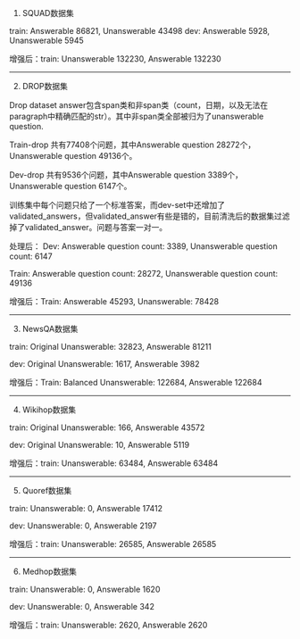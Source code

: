 1. SQUAD数据集

train: Answerable 86821, Unanswerable 43498
dev: Answerable 5928, Unanswerable 5945

增强后：train: Unanswerable 132230, Answerable 132230

----------------------------------

2. DROP数据集

Drop dataset answer包含span类和非span类（count，日期，以及无法在paragraph中精确匹配的str）。其中非span类全部被归为了unanswerable question.

Train-drop 共有77408个问题，其中Answerable question 28272个，Unanswerable question 49136个。

Dev-drop 共有9536个问题，其中Answerable question 3389个，Unanswerable question 6147个。

训练集中每个问题只给了一个标准答案，而dev-set中还增加了validated_answers，但validated_answer有些是错的，目前清洗后的数据集过滤掉了validated_answer。问题与答案一对一。

处理后：
Dev: Answerable question count: 3389, Unanswerable question count: 6147

Train: Answerable question count: 28272, Unanswerable question count: 49136

增强后：Train: Answerable 45293, Unanswerable: 78428

----------------------------------

3. NewsQA数据集

train: Original Unanswerable: 32823, Answerable 81211

dev: Original Unanswerable: 1617, Answerable 3982

增强后：Train: Balanced Unanswerable: 122684, Answerable 122684

---------------------------------------------------

4. Wikihop数据集

train: Original Unanswerable: 166, Answerable 43572

dev: Original Unanswerable: 10, Answerable 5119

增强后：train: Unanswerable: 63484, Answerable 63484

-----------------------

5. Quoref数据集

train: Unanswerable: 0, Answerable 17412

dev: Unanswerable: 0, Answerable 2197

增强后：train: Unanswerable: 26585, Answerable 26585

---------------------------------

6. Medhop数据集

train: Unanswerable: 0, Answerable 1620

dev: Unanswerable: 0, Answerable 342

增强后：train: Unanswerable: 2620, Answerable 2620

